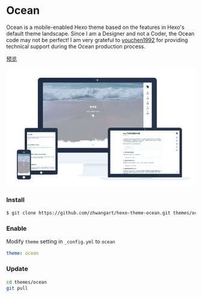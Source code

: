 # Ocean

Ocean is a mobile-enabled Hexo theme based on the features in Hexo's default theme landscape. Since I am a Designer and not a Coder, the Ocean code may not be perfect! I am very grateful to [youchen1992](https://github.com/youchen1992) for providing technical support during the Ocean production process.


[预览](https://zhwangart.github.io)

![screenshot](screenshots/screenshot.jpg)

### Install

``` bash
$ git clone https://github.com/zhwangart/hexo-theme-ocean.git themes/ocean
```

### Enable

Modify `theme` setting in `_config.yml` to `ocean`

``` yml
theme: ocean
```

### Update

``` bash
cd themes/ocean
git pull
```

